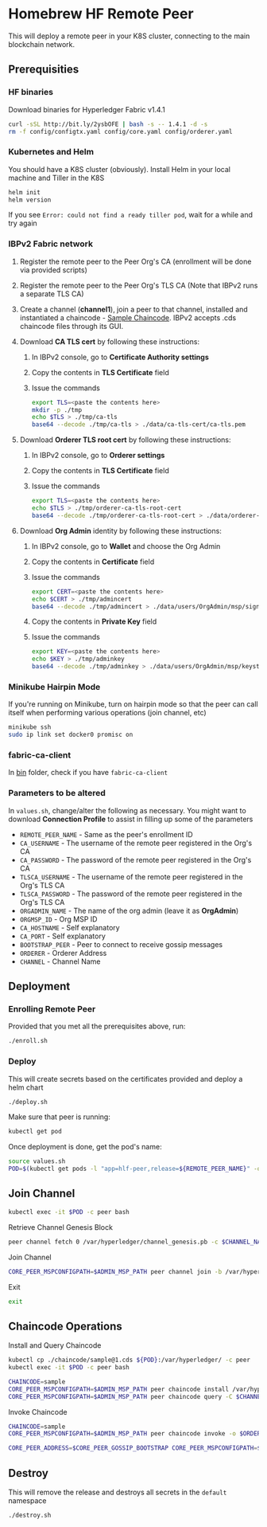 # Homebrew HF Remote Peer

This will deploy a remote peer in your K8S cluster, connecting to the main blockchain network.

## Prerequisities

### HF binaries

Download binaries for Hyperledger Fabric v1.4.1

```bash
curl -sSL http://bit.ly/2ysbOFE | bash -s -- 1.4.1 -d -s
rm -f config/configtx.yaml config/core.yaml config/orderer.yaml
```

### Kubernetes and Helm

You should have a K8S cluster (obviously). Install Helm in your local machine and Tiller in the K8S

```bash
helm init
helm version
```

If you see `Error: could not find a ready tiller pod`, wait for a while and try again

### IBPv2 Fabric network

1. Register the remote peer to the Peer Org's CA (enrollment will be done via provided scripts)

2. Register the remote peer to the Peer Org's TLS CA (Note that IBPv2 runs a separate TLS CA)
  
3. Create a channel (**channel1**), join a peer to that channel, installed and instantiated a chaincode - [Sample Chaincode](chaincode/sample@1.cds). IBPv2 accepts .cds chaincode files through its GUI.

4. Download **CA TLS cert** by following these instructions:
   1. In IBPv2 console, go to **Certificate Authority settings**
   2. Copy the contents in **TLS Certificate** field
   3. Issue the commands

      ```bash
      export TLS=<paste the contents here>
      mkdir -p ./tmp
      echo $TLS > ./tmp/ca-tls
      base64 --decode ./tmp/ca-tls > ./data/ca-tls-cert/ca-tls.pem
      ```

5. Download **Orderer TLS root cert** by following these instructions:
   1. In IBPv2 console, go to **Orderer settings**
   2. Copy the contents in **TLS Certificate** field
   3. Issue the commands

      ```bash
      export TLS=<paste the contents here>
      echo $TLS > ./tmp/orderer-ca-tls-root-cert
      base64 --decode ./tmp/orderer-ca-tls-root-cert > ./data/orderer-ca-tls-root-cert/orderer-ca-tls-root-cert.pem
      ```

6. Download **Org Admin** identity by following these instructions:
   1. In IBPv2 console, go to **Wallet** and choose the Org Admin
   2. Copy the contents in **Certificate** field
   3. Issue the commands

      ```bash
      export CERT=<paste the contents here>
      echo $CERT > ./tmp/admincert
      base64 --decode ./tmp/admincert > ./data/users/OrgAdmin/msp/signcerts/cert.pem
      ```

   4. Copy the contents in **Private Key** field
   5. Issue the commands

      ```bash
      export KEY=<paste the contents here>
      echo $KEY > ./tmp/adminkey
      base64 --decode ./tmp/adminkey > ./data/users/OrgAdmin/msp/keystore/key
      ```

### Minikube Hairpin Mode

If you're running on Minikube, turn on hairpin mode so that the peer can call itself when performing various operations (join channel, etc)

```bash
minikube ssh
sudo ip link set docker0 promisc on
```

### fabric-ca-client

In [bin](bin/) folder, check if you have `fabric-ca-client`

### Parameters to be altered

In `values.sh`, change/alter the following as necessary. You might want to download **Connection Profile** to assist in filling up some of the parameters

* `REMOTE_PEER_NAME` - Same as the peer's enrollment ID
* `CA_USERNAME` - The username of the remote peer registered in the Org's CA
* `CA_PASSWORD` - The password of the remote peer registered in the Org's CA
* `TLSCA_USERNAME` - The username of the remote peer registered in the Org's TLS CA
* `TLSCA_PASSWORD` - The password of the remote peer registered in the Org's TLS CA
* `ORGADMIN_NAME` - The name of the org admin (leave it as **OrgAdmin**)
* `ORGMSP_ID` - Org MSP ID
* `CA_HOSTNAME` - Self explanatory
* `CA_PORT` - Self explanatory
* `BOOTSTRAP_PEER` - Peer to connect to receive gossip messages
* `ORDERER` - Orderer Address
* `CHANNEL` - Channel Name

## Deployment

### Enrolling Remote Peer

Provided that you met all the prerequisites above, run:

```bash
./enroll.sh
```

### Deploy

This will create secrets based on the certificates provided and deploy a helm chart

```bash
./deploy.sh
```

Make sure that peer is running:

```bash
kubectl get pod
```

Once deployment is done, get the pod's name:

```bash
source values.sh
POD=$(kubectl get pods -l "app=hlf-peer,release=${REMOTE_PEER_NAME}" -o jsonpath="{.items[0].metadata.name}")
```

## Join Channel

```bash
kubectl exec -it $POD -c peer bash
```

Retrieve Channel Genesis Block

```bash
peer channel fetch 0 /var/hyperledger/channel_genesis.pb -c $CHANNEL_NAME -o $ORDERER_ADDRESS --tls --cafile /var/hyperledger/tls/ord/cert/orderer-ca-tls-root-cert.pem
```

Join Channel

```bash
CORE_PEER_MSPCONFIGPATH=$ADMIN_MSP_PATH peer channel join -b /var/hyperledger/channel_genesis.pb
```

Exit

```bash
exit
```

## Chaincode Operations

Install and Query Chaincode

```bash
kubectl cp ./chaincode/sample@1.cds ${POD}:/var/hyperledger/ -c peer
kubectl exec -it $POD -c peer bash
```

```bash
CHAINCODE=sample
CORE_PEER_MSPCONFIGPATH=$ADMIN_MSP_PATH peer chaincode install /var/hyperledger/sample\@1.cds
CORE_PEER_MSPCONFIGPATH=$ADMIN_MSP_PATH peer chaincode query -C $CHANNEL_NAME -n $CHAINCODE -c '{"Args":["query","a"]}'
```

Invoke Chaincode

```bash
CHAINCODE=sample
CORE_PEER_MSPCONFIGPATH=$ADMIN_MSP_PATH peer chaincode invoke -o $ORDERER_ADDRESS --tls --cafile /var/hyperledger/tls/ord/cert/orderer-ca-tls-root-cert.pem -C $CHANNEL_NAME -n $CHAINCODE -c '{"Args":["put","a","10"]}'

CORE_PEER_ADDRESS=$CORE_PEER_GOSSIP_BOOTSTRAP CORE_PEER_MSPCONFIGPATH=$ADMIN_MSP_PATH peer chaincode invoke -o $ORDERER_ADDRESS --tls --cafile $ORD_TLS_PATH/orderer-ca-tls-root-cert.pem -C $CHANNEL_NAME -n $CHAINCODE -c '{"Args":["put","a","13"]}'
```

## Destroy

This will remove the release and destroys all secrets in the `default` namespace

```bash
./destroy.sh
```
